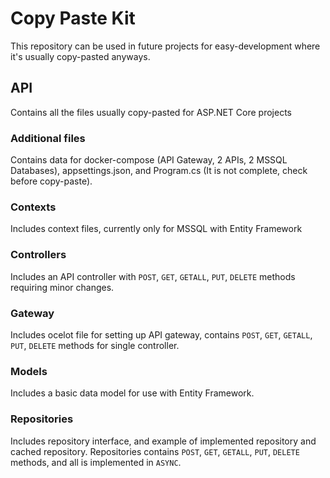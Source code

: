 # Copy Paste Kit
This repository can be used in future projects for easy-development where it's usually copy-pasted anyways.
## API
Contains all the files usually copy-pasted for ASP.NET Core projects
### Additional files
Contains data for docker-compose (API Gateway, 2 APIs, 2 MSSQL Databases), appsettings.json, and Program.cs (It is not complete, check before copy-paste).
### Contexts
Includes context files, currently only for MSSQL with Entity Framework
### Controllers
Includes an API controller with `POST`, `GET`, `GETALL`, `PUT`, `DELETE` methods requiring minor changes.
### Gateway
Includes ocelot file for setting up API gateway, contains `POST`, `GET`, `GETALL`, `PUT`, `DELETE` methods for single controller.
### Models
Includes a basic data model for use with Entity Framework.
### Repositories
Includes repository interface, and example of implemented repository and cached repository. Repositories contains `POST`, `GET`, `GETALL`, `PUT`, `DELETE` methods, and all is implemented in `ASYNC`.
